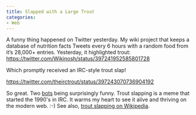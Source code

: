 ```yaml
---
title: Slapped with a Large Trout
categories:
- Web
---
```


A funny thing happened on Twitter yesterday. My wiki project that keeps a database of nutrition facts Tweets every 6 hours with a random food from it’s 28,000+ entries. Yesterday, it highlighted trout:
https://twitter.com/Wikinosh/status/397241952585801728

Which promptly received an IRC-style trout slap!

https://twitter.com/theirctrout/status/397243070736904192

So great. Two [bots](http://en.wikipedia.org/wiki/Internet_bot) being surprisingly funny. Trout slapping is a meme that started the 1990's in IRC. It warms my heart to see it alive and thriving on the modern web. :-) See also, [trout slapping on Wikipedia](http://en.wikipedia.org/wiki/Wikipedia:Whacking_with_a_wet_trout).
